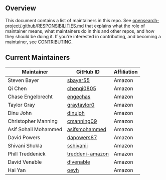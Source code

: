 ## Overview

This document contains a list of maintainers in this repo. See [opensearch-project/.github/RESPONSIBILITIES.md](https://github.com/opensearch-project/.github/blob/main/RESPONSIBILITIES.md#maintainer-responsibilities) that explains what the role of maintainer means, what maintainers do in this and other repos, and how they should be doing it. If you're interested in contributing, and becoming a maintainer, see [CONTRIBUTING](CONTRIBUTING.md).

## Current Maintainers

| Maintainer           | GitHub ID                                             | Affiliation |
| -------------------- | ----------------------------------------------------- | ----------- |
| Steven Bayer         | [sbayer55](https://github.com/sbayer55)               | Amazon      |
| Qi Chen              | [chenqi0805](https://github.com/chenqi0805)           | Amazon      |
| Chase Engelbrecht    | [engechas](https://github.com/engechas)               | Amazon      |
| Taylor Gray          | [graytaylor0](https://github.com/graytaylor0)         | Amazon      |
| Dinu John            | [dinujoh](https://github.com/dinujoh)                 | Amazon      |
| Christopher Manning  | [cmanning09](https://github.com/cmanning09)           | Amazon      |
| Asif Sohail Mohammed | [asifsmohammed](https://github.com/asifsmohammed)     | Amazon      |
| David Powers         | [dapowers87](https://github.com/dapowers87)           | Amazon      |
| Shivani Shukla       | [sshivanii](https://github.com/sshivanii)             | Amazon      |
| Phill Treddenick     | [treddeni-amazon](https://github.com/treddeni-amazon) | Amazon      |
| David Venable        | [dlvenable](https://github.com/dlvenable)             | Amazon      |
| Hai Yan              | [oeyh](https://github.com/oeyh)                       | Amazon      |
